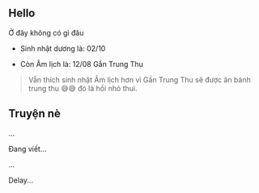 **Hello** 
---

Ở đây không có gì đâu

- Sinh nhật dương là: 02/10

- Còn Âm lịch là: 12/08 Gần Trung Thu

> Vẫn thích sinh nhật Âm lịch hơn vì Gần Trung Thu sẽ được ăn bánh trung thu 😅😅 đó là hồi nhỏ thui.

**Truyện nè**
---

...

Đang viết...

...

Delay...
